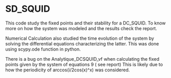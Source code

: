 # SD_SQUID

This code study the fixed points and their stability for a DC_SQUID. To know more on how the system was modeled and the results check the report. 

Numerical Calculation also studied the time evolution of the system
by solving the differential equations characterizing the latter. This was done using scypy.ode function in python. 

There is a bug on the Analytique_DCSQUID_vf when calculating the fixed points given by the system of equations 9 ( see report) This is likely due to how the periodicity of arccos(i/2cos(x)^x) was considered. 


